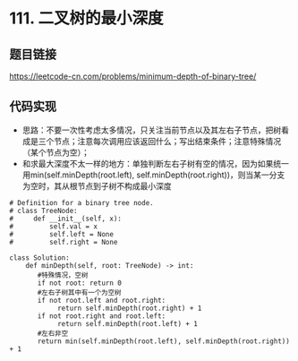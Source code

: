 # 111. 二叉树的最小深度

## 题目链接

https://leetcode-cn.com/problems/minimum-depth-of-binary-tree/

## 代码实现

- 思路：不要一次性考虑太多情况，只关注当前节点以及其左右子节点，把树看成是三个节点；注意每次调用应该返回什么；写出结束条件；注意特殊情况（某个节点为空）；
- 和求最大深度不太一样的地方：单独判断左右子树有空的情况，因为如果统一用min(self.minDepth(root.left), self.minDepth(root.right))，则当某一分支为空时，其从根节点到子树不构成最小深度

```python3
# Definition for a binary tree node.
# class TreeNode:
#     def __init__(self, x):
#         self.val = x
#         self.left = None
#         self.right = None

class Solution:
    def minDepth(self, root: TreeNode) -> int:
       #特殊情况，空树
       if not root: return 0
       #左右子树其中有一个为空树
       if not root.left and root.right:
       		return self.minDepth(root.right) + 1
       if not root.right and root.left:
       		return self.minDepth(root.left) + 1
       #左右非空
       return min(self.minDepth(root.left), self.minDepth(root.right)) + 1
```


